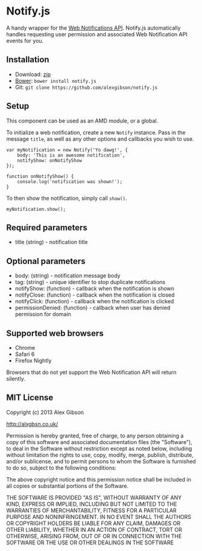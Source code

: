 Notify.js
=========

A handy wrapper for the [Web Notifications API](http://www.w3.org/TR/notifications/). Notify.js automatically handles requesting user permission and associated Web Notification API events for you.

Installation
---------------------------------------

* Download: [zip](https://github.com/alexgibson/notify.js/zipball/master)
* [Bower](https://github.com/twitter/bower/): `bower install notify.js`
* Git: `git clone https://github.com/alexgibson/notify.js`

Setup
---------

This component can be used as an AMD module, or a global.

To initialize a web notification, create a new `Notify` instance. Pass in the message `title`, as well as any other options and callbacks you wish to use.

```
var myNotification = new Notify('Yo dawg!', {
	body: 'This is an awesome notification',
	notifyShow: onNotifyShow
});

function onNotifyShow() {
	console.log('notification was shown!');
}
```

To then show the notification, simply call `show()`.

```
myNotification.show(); 
```

Required parameters
-------------------

* title (string) - notification title

Optional parameters
-------------------

* body: (string) - notification message body
* tag: (string) - unique identifier to stop duplicate notifications
* notifyShow: (function) - callback when the notification is shown
* notifyClose: (function) - callback when the notification is closed
* notifyClick: (function) - callback when the notification is clicked
* permissionDenied: (function) - callback when user has denied permission for domain

Supported web browsers
---------------------------------------

- Chrome
- Safari 6
- Firefox Nightly

Browsers that do not yet support the Web Notification API will return silently.
	
MIT License
---------------------------------------

Copyright (c) 2013 Alex Gibson

http://alxgbsn.co.uk/

Permission is hereby granted, free of charge, to any person obtaining a copy of this software and associated documentation files (the "Software"), to deal in the Software without restriction except as noted below, including without limitation the rights to use, copy, modify, merge, publish, distribute, and/or sublicense, and to permit persons to whom the Software is furnished to do so, subject to the following conditions:

The above copyright notice and this permission notice shall be included in all copies or substantial portions of the Software.

THE SOFTWARE IS PROVIDED "AS IS", WITHOUT WARRANTY OF ANY KIND, EXPRESS OR IMPLIED, INCLUDING BUT NOT LIMITED TO THE WARRANTIES OF MERCHANTABILITY, FITNESS FOR A PARTICULAR PURPOSE AND NONINFRINGEMENT. IN NO EVENT SHALL THE AUTHORS OR COPYRIGHT HOLDERS BE LIABLE FOR ANY CLAIM, DAMAGES OR OTHER LIABILITY, WHETHER IN AN ACTION OF CONTRACT, TORT OR OTHERWISE, ARISING FROM, OUT OF OR IN CONNECTION WITH THE SOFTWARE OR THE USE OR OTHER DEALINGS IN THE SOFTWARE
